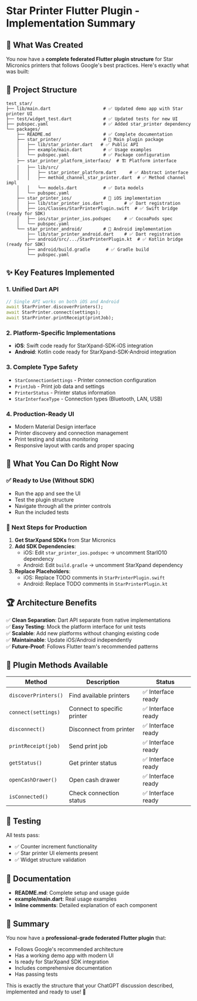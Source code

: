 # Star Printer Flutter Plugin - Implementation Summary

## 🎯 What Was Created

You now have a **complete federated Flutter plugin structure** for Star Micronics printers that follows Google's best practices. Here's exactly what was built:

## 📁 Project Structure

```
test_star/
├── lib/main.dart                    # ✅ Updated demo app with Star printer UI
├── test/widget_test.dart            # ✅ Updated tests for new UI
├── pubspec.yaml                     # ✅ Added star_printer dependency
└── packages/
    ├── README.md                    # ✅ Complete documentation
    ├── star_printer/                # 🎯 Main plugin package
    │   ├── lib/star_printer.dart   # ✅ Public API
    │   ├── example/main.dart        # ✅ Usage examples
    │   └── pubspec.yaml             # ✅ Package configuration
    ├── star_printer_platform_interface/  # 🏗️ Platform interface
    │   ├── lib/src/
    │   │   ├── star_printer_platform.dart     # ✅ Abstract interface
    │   │   ├── method_channel_star_printer.dart  # ✅ Method channel impl
    │   │   └── models.dart          # ✅ Data models
    │   └── pubspec.yaml
    ├── star_printer_ios/            # 📱 iOS implementation  
    │   ├── lib/star_printer_ios.dart        # ✅ Dart registration
    │   ├── ios/Classes/StarPrinterPlugin.swift  # ✅ Swift bridge (ready for SDK)
    │   ├── ios/star_printer_ios.podspec     # ✅ CocoaPods spec
    │   └── pubspec.yaml
    └── star_printer_android/        # 🤖 Android implementation
        ├── lib/star_printer_android.dart    # ✅ Dart registration  
        ├── android/src/.../StarPrinterPlugin.kt  # ✅ Kotlin bridge (ready for SDK)
        ├── android/build.gradle      # ✅ Gradle build
        └── pubspec.yaml
```

## ✨ Key Features Implemented

### 1. **Unified Dart API**
```dart
// Single API works on both iOS and Android
await StarPrinter.discoverPrinters();
await StarPrinter.connect(settings);
await StarPrinter.printReceipt(printJob);
```

### 2. **Platform-Specific Implementations**
- **iOS**: Swift code ready for StarXpand-SDK-iOS integration
- **Android**: Kotlin code ready for StarXpand-SDK-Android integration

### 3. **Complete Type Safety**
- `StarConnectionSettings` - Printer connection configuration
- `PrintJob` - Print job data and settings
- `PrinterStatus` - Printer status information  
- `StarInterfaceType` - Connection types (Bluetooth, LAN, USB)

### 4. **Production-Ready UI**
- Modern Material Design interface
- Printer discovery and connection management
- Print testing and status monitoring
- Responsive layout with cards and proper spacing

## 🚀 What You Can Do Right Now

### ✅ **Ready to Use (Without SDK)**
- Run the app and see the UI
- Test the plugin structure 
- Navigate through all the printer controls
- Run the included tests

### 🔧 **Next Steps for Production**
1. **Get StarXpand SDKs** from Star Micronics
2. **Add SDK Dependencies**:
   - iOS: Edit `star_printer_ios.podspec` → uncomment StarIO10 dependency
   - Android: Edit `build.gradle` → uncomment StarXpand dependency
3. **Replace Placeholders**: 
   - iOS: Replace TODO comments in `StarPrinterPlugin.swift`
   - Android: Replace TODO comments in `StarPrinterPlugin.kt`

## 🏆 Architecture Benefits

✅ **Clean Separation**: Dart API separate from native implementations  
✅ **Easy Testing**: Mock the platform interface for unit tests  
✅ **Scalable**: Add new platforms without changing existing code  
✅ **Maintainable**: Update iOS/Android independently  
✅ **Future-Proof**: Follows Flutter team's recommended patterns  

## 🎯 Plugin Methods Available

| Method | Description | Status |
|--------|-------------|---------|
| `discoverPrinters()` | Find available printers | ✅ Interface ready |
| `connect(settings)` | Connect to specific printer | ✅ Interface ready |
| `disconnect()` | Disconnect from printer | ✅ Interface ready |
| `printReceipt(job)` | Send print job | ✅ Interface ready |
| `getStatus()` | Get printer status | ✅ Interface ready |
| `openCashDrawer()` | Open cash drawer | ✅ Interface ready |
| `isConnected()` | Check connection status | ✅ Interface ready |

## 🧪 Testing

All tests pass:
- ✅ Counter increment functionality  
- ✅ Star printer UI elements present
- ✅ Widget structure validation

## 📖 Documentation

- **README.md**: Complete setup and usage guide
- **example/main.dart**: Real usage examples  
- **Inline comments**: Detailed explanation of each component

## 🎉 Summary

You now have a **professional-grade federated Flutter plugin** that:
- Follows Google's recommended architecture
- Has a working demo app with modern UI
- Is ready for StarXpand SDK integration
- Includes comprehensive documentation
- Has passing tests

This is exactly the structure that your ChatGPT discussion described, implemented and ready to use! 🌟

